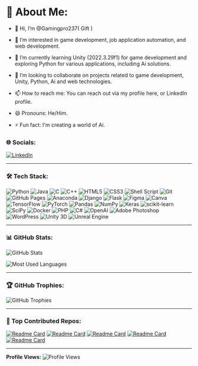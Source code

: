 # 👋 About Me:

- 👋 Hi, I’m @Gamingpro237( Gift )

- 👀 I’m interested in game development, job application automation, and web development.

- 🌱 I’m currently learning Unity (2022.3.29f1) for game development and exploring Python for various applications, including Ai solutions.

- 💞️ I’m looking to collaborate on projects related to game development, Unity, Python, Ai and web technologies.

- 📫 How to reach me: You can reach out via my profile here, or LinkedIn profile.

- 😄 Pronouns: He/Him.

- ⚡ Fun fact: I'm creating a world of Ai.


### 🌐 Socials:

[![LinkedIn](https://img.shields.io/badge/LinkedIn-0077B5?style=for-the-badge&logo=linkedin&logoColor=white)](https://www.linkedin.com/in/mouafo-kamgno-keryan-gift-017403292)

---

### 🛠️ Tech Stack:

![Python](https://img.shields.io/badge/Python-3776AB?style=for-the-badge&logo=python&logoColor=white)
![Java](https://img.shields.io/badge/Java-007396?style=for-the-badge&logo=java&logoColor=white)
![C](https://img.shields.io/badge/C-00599C?style=for-the-badge&logo=c&logoColor=white)
![C++](https://img.shields.io/badge/C%2B%2B-00599C?style=for-the-badge&logo=c%2B%2B&logoColor=white)
![HTML5](https://img.shields.io/badge/HTML5-E34F26?style=for-the-badge&logo=html5&logoColor=white)
![CSS3](https://img.shields.io/badge/CSS3-1572B6?style=for-the-badge&logo=css3&logoColor=white)
![Shell Script](https://img.shields.io/badge/Shell_Script-4EAA25?style=for-the-badge&logo=gnu-bash&logoColor=white)
![Git](https://img.shields.io/badge/Git-F05032?style=for-the-badge&logo=git&logoColor=white)
![GitHub Pages](https://img.shields.io/badge/GitHub_Pages-222222?style=for-the-badge&logo=githubpages&logoColor=white)
![Anaconda](https://img.shields.io/badge/Anaconda-44A833?style=for-the-badge&logo=anaconda&logoColor=white)
![Django](https://img.shields.io/badge/Django-092E20?style=for-the-badge&logo=django&logoColor=white)
![Flask](https://img.shields.io/badge/Flask-000000?style=for-the-badge&logo=flask&logoColor=white)
![Figma](https://img.shields.io/badge/Figma-F24E1E?style=for-the-badge&logo=figma&logoColor=white)
![Canva](https://img.shields.io/badge/Canva-00C4CC?style=for-the-badge&logo=canva&logoColor=white)
![TensorFlow](https://img.shields.io/badge/TensorFlow-FF6F00?style=for-the-badge&logo=tensorflow&logoColor=white)
![PyTorch](https://img.shields.io/badge/PyTorch-EE4C2C?style=for-the-badge&logo=pytorch&logoColor=white)
![Pandas](https://img.shields.io/badge/Pandas-150458?style=for-the-badge&logo=pandas&logoColor=white)
![NumPy](https://img.shields.io/badge/NumPy-013243?style=for-the-badge&logo=numpy&logoColor=white)
![Keras](https://img.shields.io/badge/Keras-D00000?style=for-the-badge&logo=keras&logoColor=white)
![scikit-learn](https://img.shields.io/badge/scikit--learn-F7931E?style=for-the-badge&logo=scikit-learn&logoColor=white)
![SciPy](https://img.shields.io/badge/SciPy-8CAAE6?style=for-the-badge&logo=scipy&logoColor=white)
![Docker](https://img.shields.io/badge/Docker-2496ED?style=for-the-badge&logo=docker&logoColor=white)
![PHP](https://img.shields.io/badge/PHP-777BB4?style=for-the-badge&logo=php&logoColor=white)
![C#](https://img.shields.io/badge/C%23-239120?style=for-the-badge&logo=csharp&logoColor=white)
![OpenAI](https://img.shields.io/badge/OpenAI-412991?style=for-the-badge&logo=openai&logoColor=white)
![Adobe Photoshop](https://img.shields.io/badge/Adobe_Photoshop-31A8FF?style=for-the-badge&logo=adobe-photoshop&logoColor=white)
![WordPress](https://img.shields.io/badge/WordPress-21759B?style=for-the-badge&logo=wordpress&logoColor=white)
![Unity 3D](https://img.shields.io/badge/Unity-000000?style=for-the-badge&logo=unity&logoColor=white)
![Unreal Engine](https://img.shields.io/badge/Unreal_Engine-0B1120?style=for-the-badge&logo=unrealengine&logoColor=white)

---

### 📊 GitHub Stats:

![GitHub Stats](https://github-readme-stats.vercel.app/api?username=Gamingpro237&show_icons=true&theme=dark&hide=contribs,prs)

![Most Used Languages](https://github-readme-stats.vercel.app/api/top-langs/?username=yourusername&layout=compact&theme=dark)

---

### 🏆 GitHub Trophies:

![GitHub Trophies](https://github-profile-trophy.vercel.app/?username=yourusername&theme=onestar)

---

### 🚀 Top Contributed Repos:

[![Readme Card](https://github-readme-stats.vercel.app/api/pin/?username=yourusername&repo=Auto_Jobs_Applier_AI_Agent&theme=dark)](https://github.com/yourusername/Auto_Jobs_Applier_AI_Agent)
[![Readme Card](https://github-readme-stats.vercel.app/api/pin/?username=yourusername&repo=lib_resume_builder_AI&theme=dark)](https://github.com/yourusername/lib_resume_builder_AI)
[![Readme Card](https://github-readme-stats.vercel.app/api/pin/?username=yourusername&repo=DocuTalk&theme=dark)](https://github.com/yourusername/DocuTalk)
[![Readme Card](https://github-readme-stats.vercel.app/api/pin/?username=yourusername&repo=psutils&theme=dark)](https://github.com/yourusername/psutils)
[![Readme Card](https://github-readme-stats.vercel.app/api/pin/?username=yourusername&repo=KetsuCheck&theme=dark)](https://github.com/yourusername/KetsuCheck)

---

**Profile Views:** ![Profile Views](https://komarev.com/ghpvc/?username=yourusername&color=blue)

<!---
Gamingpro237/Gamingpro237 is a ✨ special ✨ repository because its `README.md` (this file) appears on your GitHub profile.
You can click the Preview link to take a look at your changes.
--->
